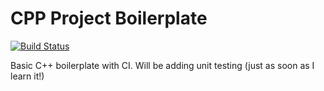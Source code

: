 # CPP Project Boilerplate

[![Build Status](https://travis-ci.org/RyanFleck/CPP-Project-Boilerplate.svg?branch=master)](https://travis-ci.org/RyanFleck/CPP-Project-Boilerplate)

Basic C++ boilerplate with CI. Will be adding unit testing (just as soon as I learn it!)
